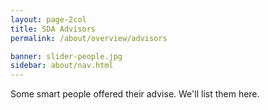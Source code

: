 ```yaml
---
layout: page-2col
title: SDA Advisors
permalink: /about/overview/advisors

banner: slider-people.jpg
sidebar: about/nav.html
---
```

Some smart people offered their advise. We'll list them here.
